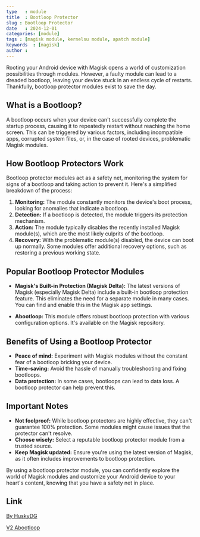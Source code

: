 ```yaml
---
type   : module
title  : Bootloop Protector
slug : Bootloop Protector
date   : 2024-12-01
categories: [module]
tags : [magisk module, kernelsu module, apatch module]
keywords  : [magisk]
author : 
---
```


Rooting your Android device with Magisk opens a world of customization possibilities through modules. However, a faulty module can lead to a dreaded bootloop, leaving your device stuck in an endless cycle of restarts. Thankfully, bootloop protector modules exist to save the day.

## What is a Bootloop?

A bootloop occurs when your device can't successfully complete the startup process, causing it to repeatedly restart without reaching the home screen. This can be triggered by various factors, including incompatible apps, corrupted system files, or, in the case of rooted devices, problematic Magisk modules.

## How Bootloop Protectors Work

Bootloop protector modules act as a safety net, monitoring the system for signs of a bootloop and taking action to prevent it. Here's a simplified breakdown of the process:

1. **Monitoring:** The module constantly monitors the device's boot process, looking for anomalies that indicate a bootloop.
2. **Detection:** If a bootloop is detected, the module triggers its protection mechanism.
3. **Action:** The module typically disables the recently installed Magisk module(s), which are the most likely culprits of the bootloop.
4. **Recovery:** With the problematic module(s) disabled, the device can boot up normally. Some modules offer additional recovery options, such as restoring a previous working state.

## Popular Bootloop Protector Modules

* **Magisk's Built-in Protection (Magisk Delta):**  The latest versions of Magisk (especially Magisk Delta) include a built-in bootloop protection feature. This eliminates the need for a separate module in many cases. You can find and enable this in the Magisk app settings.

* **Abootloop:** This module offers robust bootloop protection with various configuration options. It's available on the Magisk repository.

## Benefits of Using a Bootloop Protector

* **Peace of mind:**  Experiment with Magisk modules without the constant fear of a bootloop bricking your device.
* **Time-saving:** Avoid the hassle of manually troubleshooting and fixing bootloops.
* **Data protection:** In some cases, bootloops can lead to data loss. A bootloop protector can help prevent this.

## Important Notes

* **Not foolproof:** While bootloop protectors are highly effective, they can't guarantee 100% protection. Some modules might cause issues that the protector can't resolve.
* **Choose wisely:**  Select a reputable bootloop protector module from a trusted source.
* **Keep Magisk updated:**  Ensure you're using the latest version of Magisk, as it often includes improvements to bootloop protection.

By using a bootloop protector module, you can confidently explore the world of Magisk modules and customize your Android device to your heart's content, knowing that you have a safety net in place.


## Link
[By HuskyDG](https://archive.org/download/bootloop_protector/bootloop_protector.zip)

[V2 Abootloop](https://github.com/Magisk-Modules-Alt-Repo/abootloop/releases/latest)
